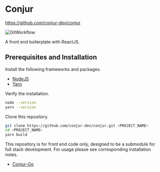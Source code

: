 # Conjur

https://github.com/conjur-dev/conjur

![GitWorkflow](https://github.com/conjur-dev/conjur/workflows/master/badge.svg)

A front end boilerplate with ReactJS.

## Prerequisites and Installation

Install the following frameworks and packages.

- [NodeJS](https://nodejs.org/en/)
- [Yarn](https://yarnpkg.com/)

Verify the installation.

```bash
node --version
yarn --version
```

Clone this repository.

```bash
git clone https://github.com/conjur-dev/conjur.git <PROJECT_NAME>
cd <PROJECT_NAME>
yarn build
```

This repository is for front end code only, designed to be a submodule for full stack development. For usage please see corresponding installation notes.

- [Conjur-Go](https://github.com/conjur-dev/conjur-go)
